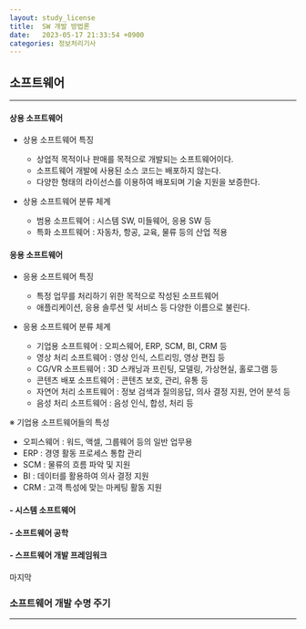 ```yaml
---
layout: study_license
title:  SW 개발 방법론
date:   2023-05-17 21:33:54 +0900
categories: 정보처리기사
---
```

   
## 소프트웨어  

<hr/>

#### 상용 소프트웨어
   
- 상용 소프트웨어 특징
  - 상업적 목적이나 판매를 목적으로 개발되는 소프트웨어이다.   
  - 소프트웨어 개발에 사용된 소스 코드는 배포하지 않는다.
  - 다양한 형태의 라이선스를 이용하여 배포되며 기술 지원을 보증한다.


- 상용 소프트웨어 분류 체계
  - 범용 소프트웨어 : 시스템 SW, 미들웨어, 응용 SW 등
  - 특화 소프트웨어 : 자동차, 항공, 교육, 물류 등의 산업 적용   
  

####  응용 소프트웨어

- 응용 소프트웨어 특징
  - 특정 업무를 처리하기 위한 목적으로 작성된 소프트웨어
  - 애플리케이션, 응용 솔루션 및 서비스 등 다양한 이름으로 불린다.

- 응용 소프트웨어 분류 체계
  - 기업용 소프트웨어 : 오피스웨어, ERP, SCM, BI, CRM 등
  - 영상 처리 소프트웨어 : 영상 인식, 스트리밍, 영상 편집 등
  - CG/VR 소프트웨어 : 3D 스캐닝과 프린팅, 모델링, 가상현실, 홀로그램 등
  - 콘텐츠 배포 소프트웨어 : 콘텐츠 보호, 관리, 유통 등
  - 자연어 처리 소프트웨어 : 정보 검색과 질의응답, 의사 결정 지원, 언어 분석 등
  - 음성 처리 소프트웨어 : 음성 인식, 합성, 처리 등

※ 기업용 소프트웨어들의 특성
  - 오피스웨어 : 워드, 액셀, 그룹웨어 등의 일반 업무용
  - ERP : 경영 활동 프로세스 통합 관리
  - SCM : 물류의 흐름 파악 및 지원
  - BI : 데이터를 활용하여 의사 결정 지원
  - CRM : 고객 특성에 맞는 마케팅 활동 지원 

#### - 시스템 소프트웨어   

#### - 소프트웨어 공학   

#### - 스프트웨어 개발 프레임워크   


마지막   

### 소프트웨어 개발 수명 주기
<hr/>   



